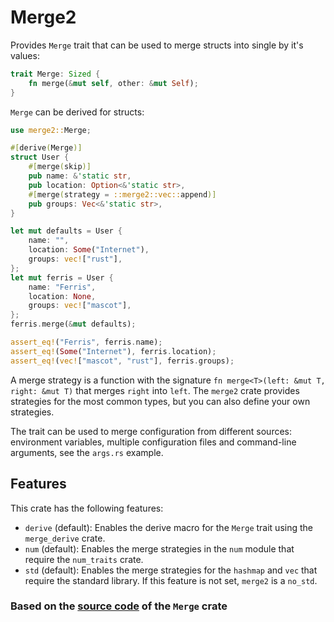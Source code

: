 # Merge2

Provides `Merge` trait that can be used to merge structs into single by it's values:

```rust
trait Merge: Sized {
    fn merge(&mut self, other: &mut Self);
}
```

`Merge` can be derived for structs:

<!-- should be kept in sync with examples/user.rs -->

```rust
use merge2::Merge;

#[derive(Merge)]
struct User {
    #[merge(skip)]
    pub name: &'static str,
    pub location: Option<&'static str>,
    #[merge(strategy = ::merge2::vec::append)]
    pub groups: Vec<&'static str>,
}

let mut defaults = User {
    name: "",
    location: Some("Internet"),
    groups: vec!["rust"],
};
let mut ferris = User {
    name: "Ferris",
    location: None,
    groups: vec!["mascot"],
};
ferris.merge(&mut defaults);

assert_eq!("Ferris", ferris.name);
assert_eq!(Some("Internet"), ferris.location);
assert_eq!(vec!["mascot", "rust"], ferris.groups);
```

A merge strategy is a function with the signature `fn merge<T>(left: &mut T, right: &mut T)`
that merges `right` into `left`. The `merge2` crate provides strategies
for the most common types, but you can also define your own strategies.

The trait can be used to merge configuration from different sources:
environment variables, multiple configuration files and command-line
arguments, see the `args.rs` example.

## Features

This crate has the following features:

-   `derive` (default): Enables the derive macro for the `Merge` trait using the
    `merge_derive` crate.
-   `num` (default): Enables the merge strategies in the `num` module that
    require the `num_traits` crate.
-   `std` (default): Enables the merge strategies for the `hashmap` and `vec`
    that require the standard library. If this feature is not set,
    `merge2` is a `no_std`.

### Based on the [source code](https://git.sr.ht/~ireas/merge-rs) of the `Merge` crate
